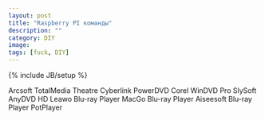 ```yaml
---
layout: post
title: "Raspberry PI команды"
description: ""
category: DIY
image: 
tags: [fuck, DIY]
---
```

{% include JB/setup %}

Arcsoft TotalMedia Theatre
Cyberlink PowerDVD
Corel WinDVD Pro
SlySoft AnyDVD HD
Leawo Blu-ray Player
MacGo Blu-ray Player
Aiseesoft Blu-ray Player
PotPlayer




